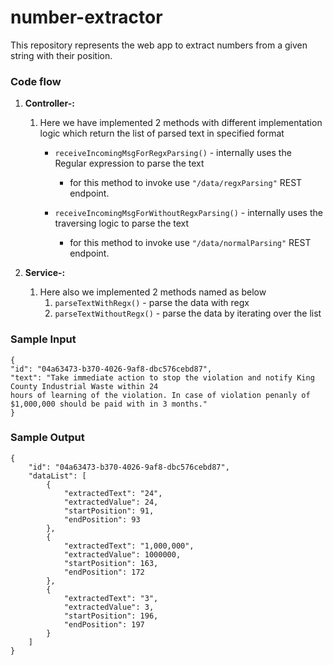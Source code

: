 # number-extractor

This repository represents the web app to extract numbers from a given string with their position.


### Code flow

1. **Controller-:**
   1. Here we have implemented 2 methods with different implementation logic which return the list of parsed text in specified format
      + `receiveIncomingMsgForRegxParsing()` - internally uses the Regular expression to parse the text
        * for this method to invoke use `"/data/regxParsing"` REST endpoint.
  
      + `receiveIncomingMsgForWithoutRegxParsing()` - internally uses the traversing logic to parse the text
        + for this method to invoke use `"/data/normalParsing"` REST endpoint.

2. **Service-:**
   1. Here also we implemented 2 methods named as below
      1. `parseTextWithRegx()` - parse the data with regx
      2. `parseTextWithoutRegx()` - parse the data by iterating over the list
      
### Sample Input

```
{
"id": "04a63473-b370-4026-9af8-dbc576cebd87",
"text": "Take immediate action to stop the violation and notify King County Industrial Waste within 24
hours of learning of the violation. In case of violation penanly of $1,000,000 should be paid with in 3 months."
}
```

### Sample Output

```
{
    "id": "04a63473-b370-4026-9af8-dbc576cebd87",
    "dataList": [
        {
            "extractedText": "24",
            "extractedValue": 24,
            "startPosition": 91,
            "endPosition": 93
        },
        {
            "extractedText": "1,000,000",
            "extractedValue": 1000000,
            "startPosition": 163,
            "endPosition": 172
        },
        {
            "extractedText": "3",
            "extractedValue": 3,
            "startPosition": 196,
            "endPosition": 197
        }
    ]
}
```